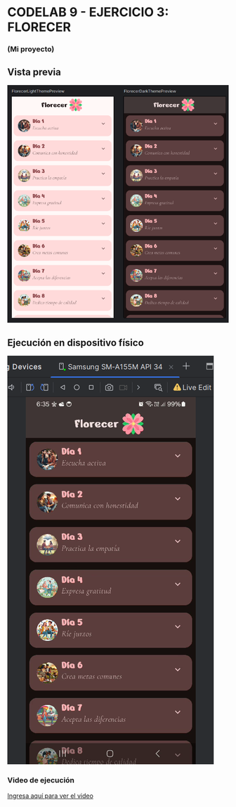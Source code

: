 # CODELAB 9 - EJERCICIO 3: FLORECER
### (Mi proyecto)

## Vista previa
![imagen_1](vista_previa.png)

## Ejecución en dispositivo físico
![imagen_2](vista_ejecucion.png)

### Video de ejecución
[Ingresa aquí para ver el video](https://photos.app.goo.gl/NpQZcCtqLUJeygq18)